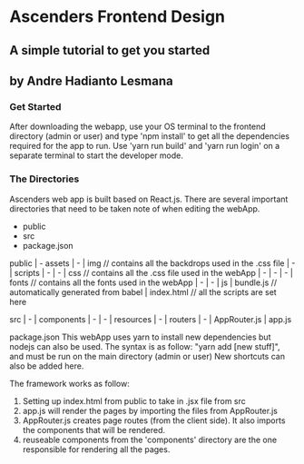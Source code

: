 # Ascenders Frontend Design
## A simple tutorial to get you started
by Andre Hadianto Lesmana
---
### Get Started
After downloading the webapp, use your OS terminal to the frontend directory (admin or user) and type 'npm install' to get all the dependencies required for the app to run.
Use 'yarn run build' and 'yarn run login' on a separate terminal to start the developer mode.

### The Directories
Ascenders web app is built based on React.js. There are several important directories that need to be taken note of when editing the webApp.
- public
- src
- package.json

public
| - assets
| - | img   // contains all the backdrops used in the .css file
| - | scripts
| - | - | css    // contains all the .css file used in the webApp
| - | - | - | fonts    // contains all the fonts used in the webApp
| - | - | js
| bundle.js    // automatically generated from babel
| index.html    // all the scripts are set here

src
| - | components
| - | - | resources
| - | routers
| - | AppRouter.js
| app.js

package.json
This webApp uses yarn to install new dependencies but nodejs can also be used.
The syntax is as follow: "yarn add [new stuff]", and must be run on the main directory (admin or user)
New shortcuts can also be added here.


The framework works as follow:
1. Setting up index.html from public to take in .jsx file from src
2. app.js will render the pages by importing the files from AppRouter.js
3. AppRouter.js creates page routes (from the client side). It also imports the components that will be rendered.
4. reuseable components from the 'components' directory are the one responsible for rendering all the pages.